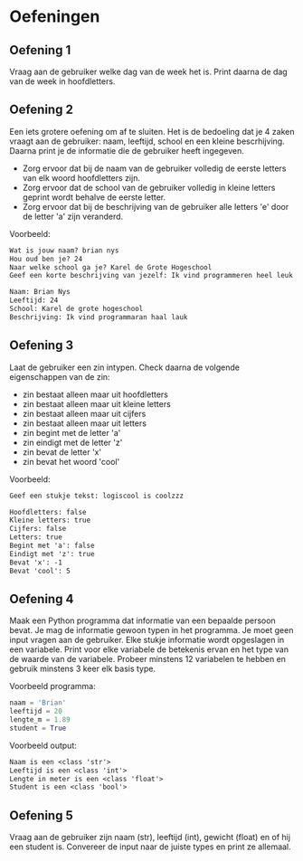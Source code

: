 # Oefeningen

## Oefening 1

Vraag aan de gebruiker welke dag van de week het is. Print daarna de dag van de week in
hoofdletters.

## Oefening 2

Een iets grotere oefening om af te sluiten. Het is de bedoeling dat je 4 zaken vraagt aan de
gebruiker: naam, leeftijd, school en een kleine bescrhijving. Daarna print je de informatie die
de gebruiker heeft ingegeven.

- Zorg ervoor dat bij de naam van de gebruiker volledig de eerste letters van elk woord hoofdletters zijn.
- Zorg ervoor dat de school van de gebruiker volledig in kleine letters geprint wordt behalve de eerste letter.
- Zorg ervoor dat bij de beschrijving van de gebruiker alle letters 'e' door de letter 'a' zijn veranderd.

Voorbeeld:
```txt
Wat is jouw naam? brian nys
Hou oud ben je? 24
Naar welke school ga je? Karel de Grote Hogeschool
Geef een korte beschrijving van jezelf: Ik vind programmeren heel leuk!

Naam: Brian Nys
Leeftijd: 24
School: Karel de grote hogeschool
Beschrijving: Ik vind programmaran haal lauk
```

## Oefening 3

Laat de gebruiker een zin intypen. Check daarna de volgende eigenschappen van de zin:
- zin bestaat alleen maar uit hoofdletters
- zin bestaat alleen maar uit kleine letters
- zin bestaat alleen maar uit cijfers
- zin bestaat alleen maar uit letters
- zin begint met de letter 'a'
- zin eindigt met de letter 'z'
- zin bevat de letter 'x'
- zin bevat het woord 'cool'

Voorbeeld:
```txt
Geef een stukje tekst: logiscool is coolzzz

Hoofdletters: false
Kleine letters: true
Cijfers: false
Letters: true
Begint met 'a': false
Eindigt met 'z': true
Bevat 'x': -1
Bevat 'cool': 5
```

## Oefening 4

Maak een Python programma dat informatie van een bepaalde persoon bevat. Je mag de informatie gewoon
typen in het programma. Je moet geen input vragen aan de gebruiker. Elke stukje informatie wordt
opgeslagen in een variabele. Print voor elke variabele de betekenis ervan en het type van de
waarde van de variabele. Probeer minstens 12 variabelen te hebben en gebruik minstens 3 keer elk
basis type.

Voorbeeld programma:
```py
naam = 'Brian'
leeftijd = 20
lengte_m = 1.89
student = True
```

Voorbeeld output:
```txt
Naam is een <class 'str'>
Leeftijd is een <class 'int'>
Lengte in meter is een <class 'float'>
Student is een <class 'bool'>
```

## Oefening 5

Vraag aan de gebruiker zijn naam (str), leeftijd (int), gewicht (float) en of hij een student is.
Convereer de input naar de juiste types en print ze allemaal.
